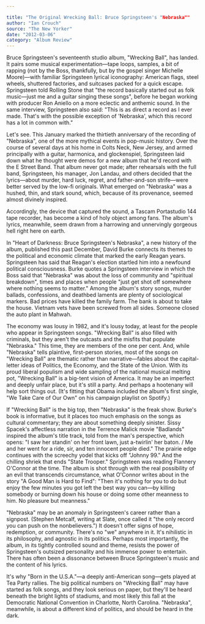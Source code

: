 ```yaml
---

title: "The Original Wrecking Ball: Bruce Springsteen's "Nebraska""
author: "Ian Crouch"
source: "The New Yorker"
date: "2012-03-06"
category: "Album Review"
---
```


Bruce Springsteen's seventeenth studio album, "Wrecking Ball", has landed. It pairs some musical experimentation—tape loops, samples, a bit of rapping (not by the Boss, thankfully, but by the gospel singer Michelle Moore)—with familiar Springsteen lyrical iconography: American flags, steel wheels, shuttered factories, and suitcases packed for a quick escape. Springsteen told Rolling Stone that "the record basically started out as folk music—just me and a guitar singing these songs", before he began working with producer Ron Aniello on a more eclectic and anthemic sound. In the same interview, Springsteen also said: "This is as direct a record as I ever made. That's with the possible exception of 'Nebraska', which this record has a lot in common with."

Let's see. This January marked the thirtieth anniversary of the recording of "Nebraska", one of the more mythical events in pop-music history. Over the course of several days at his home in Colts Neck, New Jersey, and armed principally with a guitar, harmonica, and glockenspiel, Springsteen laid down what he thought were demos for a new album that he'd record with the E Street Band. That album never got made; after rehearsals with the full band, Springsteen, his manager, Jon Landau, and others decided that the lyrics—about murder, hard luck, regret, and father-and-son strife—were better served by the low-fi originals. What emerged on "Nebraska" was a hushed, thin, and stark sound, which, because of its provenance, seemed almost divinely inspired.

Accordingly, the device that captured the sound, a Tascam Portastudio 144 tape recorder, has become a kind of holy object among fans. The album's lyrics, meanwhile, seem drawn from a harrowing and unnervingly gorgeous hell right here on earth.

In "Heart of Darkness: Bruce Springsteen's Nebraska", a new history of the album, published this past December, David Burke connects its themes to the political and economic climate that marked the early Reagan years. Springsteen has said that Reagan's election startled him into a newfound political consciousness. Burke quotes a Springsteen interview in which the Boss said that "Nebraska" was about the loss of community and "spiritual breakdown", times and places when people "just get shot off somewhere where nothing seems to matter." Among the album's story songs, murder ballads, confessions, and deathbed laments are plenty of sociological markers. Bad prices have killed the family farm. The bank is about to take the house. Vietnam vets have been screwed from all sides. Someone closed the auto plant in Mahwah.

The economy was lousy in 1982, and it's lousy today, at least for the people who appear in Springsteen songs. "Wrecking Ball" is also filled with criminals, but they aren't the outcasts and the misfits that populate "Nebraska." This time, they are members of the one per cent. And, while "Nebraska" tells plaintive, first-person stories, most of the songs on "Wrecking Ball" are thematic rather than narrative—fables about the capital- letter ideas of Politics, the Economy, and the State of the Union. With its proud liberal populism and wide sampling of the national musical melting pot, "Wrecking Ball" is a big-tent vision of America. It may be an imperfect and deeply unfair place, but it's still a party. And perhaps a hootenany will help sort things out. (It's fitting that Obama included the album's first single, "We Take Care of Our Own" on his campaign playlist on Spotify.)

If "Wrecking Ball" is the big top, then "Nebraska" is the freak show. Burke's book is informative, but it places too much emphasis on the songs as cultural commentary; they are about something deeply sinister. Sissy Spacek's affectless narration in the Terrence Malick movie "Badlands" inspired the album's title track, told from the man's perspective, which opens: "I saw her standin' on her front lawn, just a-twirlin' her baton. / Me and her went for a ride, sir, and ten innocent people died." The prairie edge continues with the screechy yodel that kicks off "Johnny 99." And the chilling shriek that ends "State Trooper." Springsteen was reading Flannery O'Connor at the time. The album is shot through with the real possibility of an evil that transcends circumstance, what O'Connor writes about in the story "A Good Man is Hard to Find": "Then it's nothing for you to do but enjoy the few minutes you got left the best way you can—by killing somebody or burning down his house or doing some other meanness to him. No pleasure but meanness."

"Nebraska" may be an anomaly in Springsteen's career rather than a signpost. (Stephen Metcalf, writing at Slate, once called it "the only record you can push on the nonbelievers.") It doesn't offer signs of hope, redemption, or community. There's no "we" anywhere in it. It's nihilistic in its philosophy, and agnostic in its politics. Perhaps most importantly, the album, in its tightly controlled sound and theme, resists the power of Springsteen's outsized personality and his immense power to entertain. There has often been a dissonance between Bruce Springsteen's music and the content of his lyrics.

It's why "Born in the U.S.A."—a deeply anti-American song—gets played at Tea Party rallies. The big political numbers on "Wrecking Ball" may have started as folk songs, and they look serious on paper, but they'll be heard beneath the bright lights of stadiums, and most likely this fall at the Democratic National Convention in Charlotte, North Carolina. "Nebraska", meanwhile, is about a different kind of politics, and should be heard in the dark.
